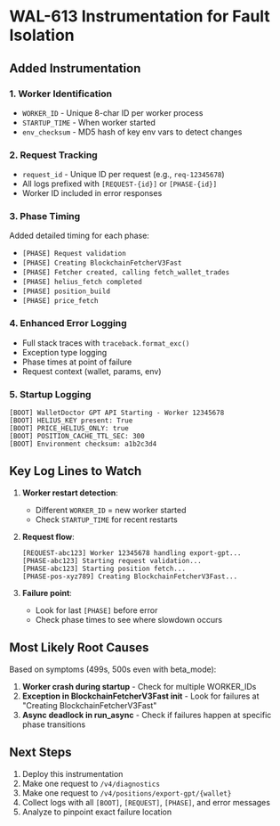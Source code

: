 # WAL-613 Instrumentation for Fault Isolation

## Added Instrumentation

### 1. Worker Identification
- `WORKER_ID` - Unique 8-char ID per worker process
- `STARTUP_TIME` - When worker started
- `env_checksum` - MD5 hash of key env vars to detect changes

### 2. Request Tracking
- `request_id` - Unique ID per request (e.g., `req-12345678`)
- All logs prefixed with `[REQUEST-{id}]` or `[PHASE-{id}]`
- Worker ID included in error responses

### 3. Phase Timing
Added detailed timing for each phase:
- `[PHASE] Request validation`
- `[PHASE] Creating BlockchainFetcherV3Fast`
- `[PHASE] Fetcher created, calling fetch_wallet_trades`
- `[PHASE] helius_fetch completed`
- `[PHASE] position_build`
- `[PHASE] price_fetch`

### 4. Enhanced Error Logging
- Full stack traces with `traceback.format_exc()`
- Exception type logging
- Phase times at point of failure
- Request context (wallet, params, env)

### 5. Startup Logging
```
[BOOT] WalletDoctor GPT API Starting - Worker 12345678
[BOOT] HELIUS_KEY present: True
[BOOT] PRICE_HELIUS_ONLY: true
[BOOT] POSITION_CACHE_TTL_SEC: 300
[BOOT] Environment checksum: a1b2c3d4
```

## Key Log Lines to Watch

1. **Worker restart detection**:
   - Different `WORKER_ID` = new worker started
   - Check `STARTUP_TIME` for recent restarts

2. **Request flow**:
   ```
   [REQUEST-abc123] Worker 12345678 handling export-gpt...
   [PHASE-abc123] Starting request validation...
   [PHASE-abc123] Starting position fetch...
   [PHASE-pos-xyz789] Creating BlockchainFetcherV3Fast...
   ```

3. **Failure point**:
   - Look for last `[PHASE]` before error
   - Check phase times to see where slowdown occurs

## Most Likely Root Causes

Based on symptoms (499s, 500s even with beta_mode):

1. **Worker crash during startup** - Check for multiple WORKER_IDs
2. **Exception in BlockchainFetcherV3Fast init** - Look for failures at "Creating BlockchainFetcherV3Fast"
3. **Async deadlock in run_async** - Check if failures happen at specific phase transitions

## Next Steps

1. Deploy this instrumentation
2. Make one request to `/v4/diagnostics`
3. Make one request to `/v4/positions/export-gpt/{wallet}`
4. Collect logs with all `[BOOT]`, `[REQUEST]`, `[PHASE]`, and error messages
5. Analyze to pinpoint exact failure location 